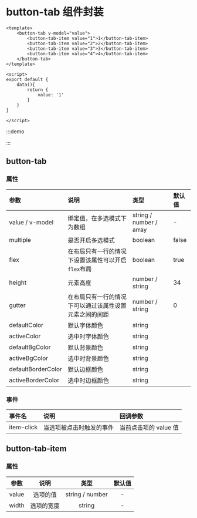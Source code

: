 # button-tab 组件封装

```vue
<template>
    <button-tab v-model="value">
        <button-tab-item value="1">1</button-tab-item>
        <button-tab-item value="2">2</button-tab-item>
        <button-tab-item value="3">3</button-tab-item>
        <button-tab-item value="4">4</button-tab-item>
    </button-tab>
</template>

<script>
export default {
    data(){
        return {
            value: '1'
        }
    }
}

</script>
```

:::demo
<template>
    <button-tab v-model="value">
        <button-tab-item value="1">1</button-tab-item>
        <button-tab-item value="2">2</button-tab-item>
        <button-tab-item value="3">3</button-tab-item>
        <button-tab-item value="4">4</button-tab-item>
    </button-tab>
</template>

<script>
export default {
    data(){
        return {
            value: '1'
        }
    }
}

</script>

:::

## button-tab

### 属性

| 参数               | 说明                                                   | 类型                    | 默认值                    |
| :----------------- | :----------------------------------------------------- | :---------------------- | :------------------------ |
| value / v-model    | 绑定值，在多选模式下为数组                             | string / number / array | -                         |
| multiple           | 是否开启多选模式                                       | boolean                 | false                     |
| flex               | 在布局只有一行的情况下设置该属性可以开启`flex`布局     | boolean                 | true                      |
| height             | 元素高度                                               | number / string         | 34                        |
| gutter             | 在布局只有一行的情况下可以通过该属性设置元素之间的间距 | number / string         | 0                         |
| defaultColor       | 默认字体颜色                                           | string                  | <color color="#999999" /> |
| activeColor        | 选中时字体颜色                                         | string                  | <color color="#FFFFFF" /> |
| defaultBgColor     | 默认背景颜色                                           | string                  | <color color="#FFFFFF" /> |
| activeBgColor      | 选中时背景颜色                                         | string                  | <color color="#2482FC" /> |
| defaultBorderColor | 默认边框颜色                                           | string                  | <color color="#2482FC" /> |
| activeBorderColor  | 选中时边框颜色                                         | string                  | <color color="#2482FC" /> |

### 事件

| 事件名     | 说明                     | 回调参数              |
| :--------- | :----------------------- | :-------------------- |
| item-click | 当选项被点击时触发的事件 | 当前点击项的 value 值 |

## button-tab-item

### 属性

| 参数  |    说明    |      类型       | 默认值 |
| :---: | :--------: | :-------------: | :----: |
| value |  选项的值  | string / number |   -    |
| width | 选项的宽度 |     string      |   -    |
